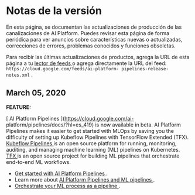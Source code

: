 #  Notas de la versión

En esta página, se documentan las actualizaciones de producción de las
canalizaciones de AI Platform. Puedes revisar esta página de forma periódica
para ver anuncios sobre características nuevas o actualizadas, correcciones de
errores, problemas conocidos y funciones obsoletas.

Para recibir las últimas actualizaciones de productos, agrega la URL de esta
página a tu [ lector de feeds
](https://wikipedia.org/wiki/Comparison_of_feed_aggregators) o agrega
directamente la URL del feed: ` https://cloud.google.com/feeds/ai-platform-
pipelines-release-notes.xml ` .

##  March 05, 2020

**FEATURE:**

[ AI Platform Pipelines ](https://cloud.google.com/ai-
platform/pipelines/docs/?hl=es_419) is now available in beta. AI Platform
Pipelines makes it easier to get started with MLOps by saving you the
difficulty of setting up Kubeflow Pipelines with TensorFlow Extended (TFX). [
Kubeflow Pipelines
](https://www.kubeflow.org/docs/pipelines/overview/pipelines-overview/) is an
open source platform for running, monitoring, auditing, and managing machine
learning (ML) pipelines on Kubernetes. [ TFX
](https://www.tensorflow.org/tfx?hl=es_419) is an open source project for
building ML pipelines that orchestrate end-to-end ML workflows.

  * [ Get started with AI Platform Pipelines ](https://cloud.google.com/ai-platform/pipelines/docs/getting-started?hl=es_419) . 
  * Learn more about [ AI Platform Pipelines and ML pipelines ](https://cloud.google.com/ai-platform/pipelines/docs/introduction?hl=es_419) . 
  * [ Orchestrate your ML process as a pipeline ](https://cloud.google.com/ai-platform/pipelines/docs/create-pipeline?hl=es_419) . 

